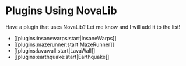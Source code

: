 # Plugins Using NovaLib
Have a plugin that uses NovaLib? Let me know and I will add it to the list!

  * [[plugins:insanewarps:start|InsaneWarps]]
  * [[plugins:mazerunner:start|MazeRunner]]
  * [[plugins:lavawall:start|LavaWall]]
  * [[plugins:earthquake:start|Earthquake]]